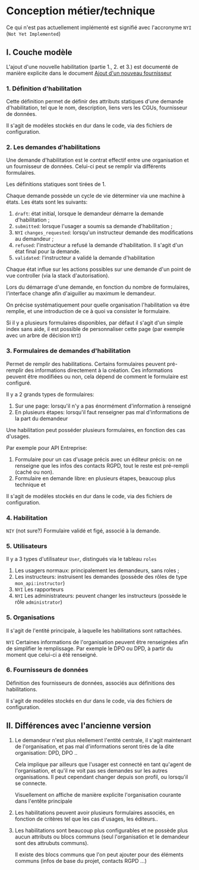 # Conception métier/technique

Ce qui n'est pas actuellement implémenté est signifié avec l'accronyme `NYI`
(`Not Yet Implemented`)

## I. Couche modèle

L'ajout d'une nouvelle habilitation (partie 1., 2. et 3.) est documenté de
manière explicite dans le document [Ajout d'un nouveau fournisseur](./new_provider.md)

### 1. Définition d'habilitation

Cette définition permet de définir des attributs statiques d'une demande
d'habilitation, tel que le nom, description, liens vers les CGUs, fournisseur de
données.

Il s'agit de modèles stockés en dur dans le code, via des fichiers de
configuration.

### 2. Les demandes d'habilitations

Une demande d'habilitation est le contrat effectif entre une organisation et un
fournisseur de données. Celui-ci peut se remplir via différents formulaires.

Les définitions statiques sont tirées de 1.

Chaque demande possède un cycle de vie déterminer via une machine à états. Les
états sont les suivants:

1. `draft`: état initial, lorsque le demandeur démarre la demande d'habilitation ;
2. `submitted`: lorsque l'usager a soumis sa demande d'habilitation ;
3. `NYI` `changes_requested`: lorsqu'un instructeur demande des modifications au
   demandeur ;
4. `refused`: l'instructeur a refusé la demande d'habilitation. Il s'agit d'un
   état final pour la demande.
5. `validated`: l'instructeur a validé la demande d'habilitation

Chaque état influe sur les actions possibles sur une demande d'un point de vue
controller (via la stack d'autorisation).

Lors du démarrage d'une demande, en fonction du nombre de formulaires,
l'interface change afin d'aiguiller au maximum le demandeur.

On précise systématiquement pour quelle organisation l'habilitation va être
remplie, et une introduction de ce à quoi va consister le formulaire.

Si il y a plusieurs formulaires disponibles, par défaut il s'agit d'un simple
index sans aide, il est possible de personnaliser cette page (par exemple avec
un arbre de décision `NYI`)

### 3. Formulaires de demandes d'habilitation

Permet de remplir des habilitations. Certains formulaires peuvent pré-remplir
des informations directement à la création. Ces informations peuvent être
modifiées ou non, cela dépend de comment le formulaire est configuré.

Il y a 2 grands types de formulaires:

1. Sur une page: lorsqu'il n'y a pas énormément d'information à renseigné
2. En plusieurs étapes: lorsqu'il faut renseigner pas mal d'informations de la
   part du demandeur

Une habilitation peut posséder plusieurs formulaires, en fonction des cas
d'usages.

Par exemple pour API Entreprise:

1. Formulaire pour un cas d'usage précis avec un éditeur précis: on ne renseigne
   que les infos des contacts RGPD, tout le reste est pré-rempli (caché ou non).
2. Formulaire en demande libre: en plusieurs étapes, beaucoup plus technique et

Il s'agit de modèles stockés en dur dans le code, via des fichiers de
configuration.

### 4. Habilitation

`NIY` (not sure?) Formulaire validé et figé, associé à la demande.

### 5. Utilisateurs

Il y a 3 types d'utilisateur `User`, distingués via le tableau `roles`

1. Les usagers normaux: principalement les demandeurs, sans roles ;
2. Les instructeurs: instruisent les demandes (possède des rôles de type
   `mon_api:instructor`)
3. `NYI` Les rapporteurs
4. `NYI` Les administrateurs: peuvent changer les instructeurs (possède le rôle
   `administrator`)

### 5. Organisations

Il s'agit de l'entité principale, à laquelle les habilitations sont rattachées.

`NYI` Certaines informations de l'organisation peuvent être renseignées afin de
simplifier le remplissage. Par exemple le DPO ou DPD, à partir du moment que
celui-ci a été renseigné.

### 6. Fournisseurs de données

Définition des fournisseurs de données, associés aux définitions des
habilitations.

Il s'agit de modèles stockés en dur dans le code, via des fichiers de
configuration.

## II. Différences avec l'ancienne version

1. Le demandeur n'est plus réellement l'entité centrale, il s'agit
   maintenant de l'organisation, et pas mal d'informations seront tirés de la
   dite organisation: DPD, DPO ..

   Cela implique par ailleurs que l'usager est connecté en tant qu'agent de
   l'organisation, et qu'il ne voit pas ses demandes sur les autres
   organisations. Il peut cependant changer depuis son profil, ou lorsqu'il se
   connecte.

   Visuellement on affiche de manière explicite l'organisation courante dans
   l'entête principale

2. Les habilitations peuvent avoir plusieurs formulaires associés, en fonction
   de critères tel que les cas d'usages, les éditeurs..
3. Les habilitations sont beaucoup plus configurables et ne possède plus aucun
   attributs ou blocs communs (seul l'organisation et le demandeur sont des
   attrubuts communs).

   Il existe des blocs communs que l'on peut ajouter
   pour des éléments communs (infos de base du projet, contacts RGPD ...)
